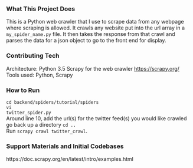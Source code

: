 
<h3>What This Project Does</h3>

This is a Python web crawler that I use to scrape data from any webpage where scraping is allowed. It crawls any website put into the url array in a <code>my_spider_name.py</code> file. It then takes the response from that crawl and parses the data for a json object to go to the front end for display.

<h3>Contributing Tech</h3>

Architecture: Python 3.5
Scrapy for the web crawler https://scrapy.org/ <br>
Tools used: Python, Scrapy <br>

<h3>How to Run</h3>

<code>cd backend/spiders/tutorial/spiders</code> <br> 
<code>vi twitter_spider.py</code> <br>
Around line 10,  add the url(s) for the twitter feed(s) you would like crawled <br>
go back up a directory <code>cd ..</code> <br>
Run <code>scrapy crawl twitter_crawl</code>. <br>

<h3>Support Materials and Initial Codebases</h3>
https://doc.scrapy.org/en/latest/intro/examples.html

